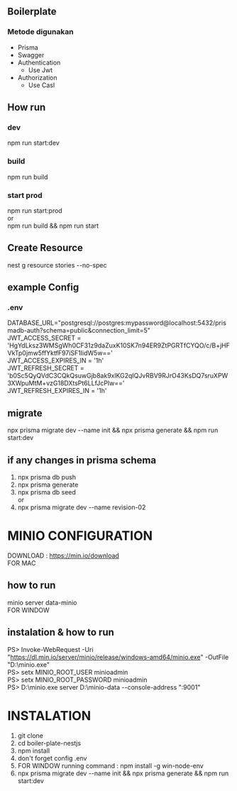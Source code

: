 ## Boilerplate
### Metode digunakan
- Prisma
- Swagger
- Authentication
  - Use Jwt
- Authorization
  - Use Casl


## How run  
### dev
npm run start:dev  

### build
npm run build  
### start prod
npm run start:prod  
or  
npm run build && npm run start  



## Create Resource
nest g resource stories --no-spec  

## example Config
### .env 
DATABASE_URL="postgresql://postgres:mypassword@localhost:5432/prismadb-auth?schema=public&connection_limit=5"  
JWT_ACCESS_SECRET = 'HgYdLksz3WMSgWh0CF31z9daZuxK10SK7n94ER9ZtPGRTfCYQO/c/B+jHFVkTp0jmw5ffYktfF97iSF1IidW5w=='  
JWT_ACCESS_EXPIRES_IN = '1h'  
JWT_REFRESH_SECRET = 'b0Sc5QyQVdC3CQkQsuwGjb8ak9xlKG2qIQJvRBV9RJrO43KsDQ7sruXPW3XWpuMtM+vzG18DXtsPt6LLfJcPIw=='  
JWT_REFRESH_EXPIRES_IN = '1h'  
## migrate
npx prisma migrate dev --name init && npx prisma generate && npm run start:dev

## if any changes in prisma schema
1. npx prisma db push
2. npx prisma generate
3. npx prisma db seed  
or
4. npx prisma migrate dev --name revision-02



# MINIO CONFIGURATION
DOWNLOAD : https://min.io/download  
FOR MAC  
## how to run 
minio server data-minio  
FOR WINDOW  
## instalation & how to run  
PS> Invoke-WebRequest -Uri "https://dl.min.io/server/minio/release/windows-amd64/minio.exe" -OutFile "D:\minio.exe"  
PS> setx MINIO_ROOT_USER minioadmin  
PS> setx MINIO_ROOT_PASSWORD minioadmin  
PS> D:\minio.exe server D:\minio-data --console-address ":9001"  


# INSTALATION
1. git clone
2. cd boiler-plate-nestjs
3. npm install
4. don't forget config .env
5. FOR WINDOW running command : npm install -g win-node-env 
6. npx prisma migrate dev --name init && npx prisma generate && npm run start:dev





